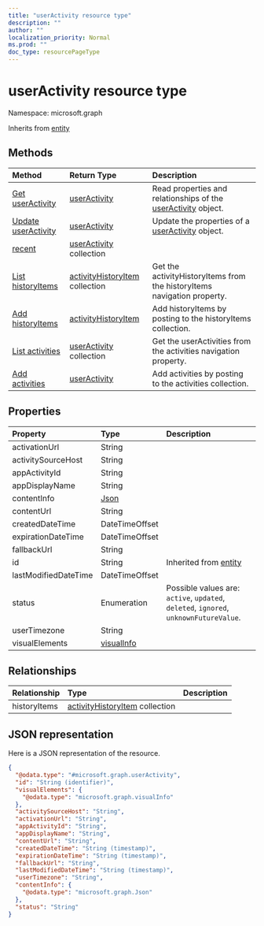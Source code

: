 ```yaml
---
title: "userActivity resource type"
description: ""
author: ""
localization_priority: Normal
ms.prod: ""
doc_type: resourcePageType
---
```


# userActivity resource type


Namespace: microsoft.graph




Inherits from [entity](../resources/entity.md)

## Methods
|Method|Return Type|Description|
|:---|:---|:---|
|[Get userActivity](../api/useractivity-get.md)|[userActivity](../resources/useractivity.md)|Read properties and relationships of the [userActivity](../resources/useractivity.md) object.|
|[Update userActivity](../api/useractivity-update.md)|[userActivity](../resources/useractivity.md)|Update the properties of a [userActivity](../resources/useractivity.md) object.|
|[recent](../api/useractivity-recent.md)|[userActivity](../resources/useractivity.md) collection||
|[List historyItems](../api/useractivity-list-historyitems.md)|[activityHistoryItem](../resources/activityhistoryitem.md) collection|Get the activityHistoryItems from the historyItems navigation property.|
|[Add historyItems](../api/useractivity-post-historyitems.md)|[activityHistoryItem](../resources/activityhistoryitem.md)|Add historyItems by posting to the historyItems collection.|
|[List activities](../api/user-list-activities.md)|[userActivity](../resources/useractivity.md) collection|Get the userActivities from the activities navigation property.|
|[Add activities](../api/user-post-activities.md)|[userActivity](../resources/useractivity.md)|Add activities by posting to the activities collection.|

## Properties
|Property|Type|Description|
|:---|:---|:---|
|activationUrl|String||
|activitySourceHost|String||
|appActivityId|String||
|appDisplayName|String||
|contentInfo|[Json](../resources/json.md)||
|contentUrl|String||
|createdDateTime|DateTimeOffset||
|expirationDateTime|DateTimeOffset||
|fallbackUrl|String||
|id|String| Inherited from [entity](../resources/entity.md)|
|lastModifiedDateTime|DateTimeOffset||
|status|Enumeration| Possible values are: `active`, `updated`, `deleted`, `ignored`, `unknownFutureValue`.|
|userTimezone|String||
|visualElements|[visualInfo](../resources/visualinfo.md)||

## Relationships
|Relationship|Type|Description|
|:---|:---|:---|
|historyItems|[activityHistoryItem](../resources/activityhistoryitem.md) collection||

## JSON representation
Here is a JSON representation of the resource.
<!-- {
  "blockType": "resource",
  "keyProperty": "id",
  "@odata.type": "microsoft.graph.userActivity",
  "baseType": "microsoft.graph.entity",
  "openType": false
}
-->
``` json
{
  "@odata.type": "#microsoft.graph.userActivity",
  "id": "String (identifier)",
  "visualElements": {
    "@odata.type": "microsoft.graph.visualInfo"
  },
  "activitySourceHost": "String",
  "activationUrl": "String",
  "appActivityId": "String",
  "appDisplayName": "String",
  "contentUrl": "String",
  "createdDateTime": "String (timestamp)",
  "expirationDateTime": "String (timestamp)",
  "fallbackUrl": "String",
  "lastModifiedDateTime": "String (timestamp)",
  "userTimezone": "String",
  "contentInfo": {
    "@odata.type": "microsoft.graph.Json"
  },
  "status": "String"
}
```

